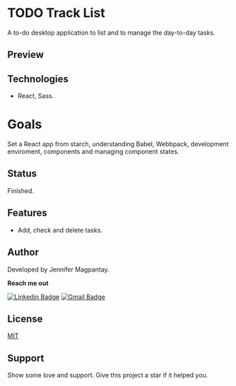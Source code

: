 # TODO Track List

 A to-do desktop application to list and to manage the day-to-day tasks.

## Preview


## Technologies

- React, Sass.

# Goals

Set a React app from starch, understanding Babel, Webbpack, development enviroment, components and managing component states.

## Status

Finished.

## Features

- Add, check and delete tasks.

## Author

Developed by Jennifer Magpantay.

**Reach me out** 

[![Linkedin Badge](https://img.shields.io/badge/-Jennifer-blue?style=flat-square&logo=Linkedin&logoColor=white&link=https://www.linkedin.com/in/jennifermagpantay/)](https://www.linkedin.com/in/jennifermagpantay/) [![Gmail Badge](https://img.shields.io/badge/-jennifer.magpantay@gmail.com-c14438?style=flat-square&logo=Gmail&logoColor=white&link=mailto:jennifer.magpantay@gmail.com)](mailto:jennifer.magpantay@gmail.com)

## License

[MIT](https://choosealicense.com/licenses/mit/)

## Support

Show some love and support. Give this project a star if it helped you.
